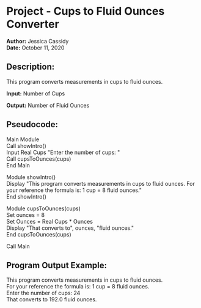 # Project - Cups to Fluid Ounces Converter
**Author:**     Jessica Cassidy\
**Date:**       October 11, 2020

## Description: 
This program converts measurements in cups to fluid ounces.

**Input:** Number of Cups

**Output:** Number of Fluid Ounces


## Pseudocode:
Main Module\
    Call showIntro()\
    Input Real Cups "Enter the number of cups: "\
    Call cupsToOunces(cups)\
End Main

Module showIntro()\
    Display "This program converts measurements in cups to fluid ounces. For your reference the formula is: 1 cup = 8 fluid ounces."\
End showIntro()

Module cupsToOunces(cups)\
    Set ounces = 8\
    Set Ounces = Real Cups * Ounces\
    Display "That converts to", ounces, "fluid ounces."\
End cupsToOunces(cups)

Call Main

## Program Output Example:
This program converts measurements in cups to fluid ounces.\
For your reference the formula is: 1 cup = 8 fluid ounces.\
Enter the number of cups: 24\
That converts to 192.0 fluid ounces.
